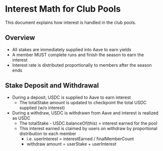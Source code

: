 # Interest Math for Club Pools
This document explains how interest is handled in the club pools.

## Overview
* All stakes are immediately supplied into Aave to earn yields
* A member MUST complete runs and finish the season to earn the interest
* Interest rate is distributed proportionally to members after the season ends

## Stake Deposit and Withdrawal
* During a deposit, USDC is supplied to Aave to earn interest
    * The totalStake amount is updated to checkpoint the total USDC supplied (w/o interest)
* During a withdraw, USDC is withdrawn from Aave and interest is realized as USDC
    * The totalStake - USDC.balanceOf(this) = interest earned for the pool
    * This interest earned is claimed by users on withdraw by proportional distribution to each member
        * i.e. userInterest = interestEarned / finalMemberCount
        * withdraw amount = userStake + userInterest
